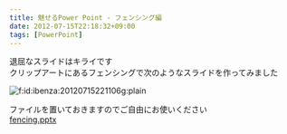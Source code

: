 ```yaml
---
title: 魅せるPower Point - フェンシング編
date: 2012-07-15T22:18:32+09:00
tags: [PowerPoint]
---
```


退屈なスライドはキライです  
クリップアートにあるフェンシングで次のようなスライドを作ってみました

<span itemscope itemtype="http://schema.org/Photograph"><img src="/2012/07/15/20120715221106.gif" alt="f:id:ibenza:20120715221106g:plain" title="f:id:ibenza:20120715221106g:plain" class="hatena-fotolife" itemprop="image"></span>

ファイルを置いておきますのでご自由にお使いください  
[fencing\.pptx](http://i-beam.org/pub/fencing.pptx)

